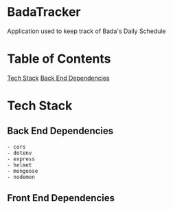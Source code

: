 # BadaTracker

Application used to keep track of Bada's Daily Schedule

# Table of Contents

[Tech Stack](https://github.com/ktan114/BadaTracker/tree/kevin/readme#tech-stack)
[Back End Dependencies](https://github.com/ktan114/BadaTracker/tree/kevin/readme#back-end-dependencies)

# Tech Stack

## Back End Dependencies

    - cors
    - dotenv
    - express
    - helmet
    - mongoose
    - nodemon

## Front End Dependencies
